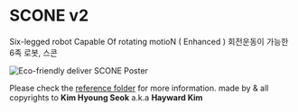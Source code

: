 # SCONE v2
Six-legged robot Capable Of rotating motioN ( Enhanced )
회전운동이 가능한 6족 로봇, 스콘

![Eco-friendly deliver SCONE Poster](./references/Eco-friendly%20deliver%20SCONE%20Poster.jpg)

Please check the [reference folder](./references/) for more information.
made by & all copyrights to **Kim Hyoung Seok** a.k.a **Hayward Kim**